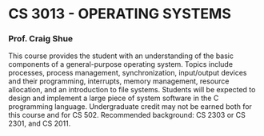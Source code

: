 # CS 3013 - OPERATING SYSTEMS
### Prof. Craig Shue

This course provides the student with an understanding of the basic components of a general-purpose operating system. Topics include processes, process management, synchronization, input/output devices and their programming, interrupts, memory management, resource allocation, and an introduction to file systems. Students will be expected to design and implement a large piece of system software in the C programming language. Undergraduate credit may not be earned both for this course and for CS 502. Recommended background: CS 2303 or CS 2301, and CS 2011.
